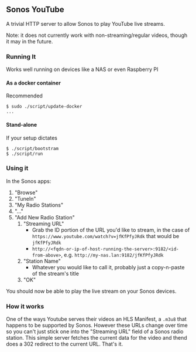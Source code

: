 ## Sonos YouTube

A trivial HTTP server to allow Sonos to play YouTube live streams.

Note: it does not currently work with non-streaming/regular videos, though it
may in the future.

### Running It

Works well running on devices like a NAS or even Raspberry PI

#### As a docker container

Recommended

```console
$ sudo ./script/update-docker
...
```

#### Stand-alone

If your setup dictates

```console
$ ./script/bootstram
$ ./script/run
```

### Using it

In the Sonos apps:

1. "Browse"
1. "TuneIn"
1. "My Radio Stations"
1. "..."
1. "Add New Radio Station"
    1. "Streaming URL"
        - Grab the ID portion of the URL you'd like to stream, in the case of `https://www.youtube.com/watch?v=jfKfPfyJRdk` that would be `jfKfPfyJRdk`
        - `http://<fqdn-or-ip-of-host-running-the-server>:9182/<id-from-above>`, e.g. `http://my-nas.lan:9182/jfKfPfyJRdk`
    1. "Station Name"
        - Whatever you would like to call it, probably just a copy-n-paste of the stream's title
    1. "OK"

You should now be able to play the live stream on your Sonos devices. 

### How it works

One of the ways Youtube serves their videos an HLS Manifest, a `.m3u8` that happens to be supported by Sonos. However these URLs change over time so you can't just stick one into the "Streaming URL" field of a Sonos radio station. This simple server fetches the current data for the video and thend does a 302 redirect to the current URL. That's it.

